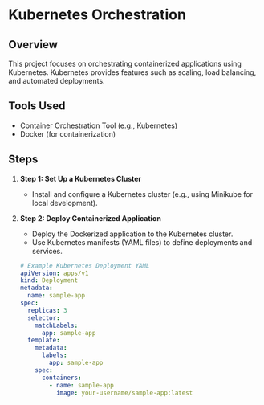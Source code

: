 # Kubernetes Orchestration

## Overview
This project focuses on orchestrating containerized applications using Kubernetes. Kubernetes provides features such as scaling, load balancing, and automated deployments.

## Tools Used
- Container Orchestration Tool (e.g., Kubernetes)
- Docker (for containerization)

## Steps
1. **Step 1: Set Up a Kubernetes Cluster**
   - Install and configure a Kubernetes cluster (e.g., using Minikube for local development).

2. **Step 2: Deploy Containerized Application**
   - Deploy the Dockerized application to the Kubernetes cluster.
   - Use Kubernetes manifests (YAML files) to define deployments and services.

   ```yaml
   # Example Kubernetes Deployment YAML
   apiVersion: apps/v1
   kind: Deployment
   metadata:
     name: sample-app
   spec:
     replicas: 3
     selector:
       matchLabels:
         app: sample-app
     template:
       metadata:
         labels:
           app: sample-app
       spec:
         containers:
           - name: sample-app
             image: your-username/sample-app:latest
